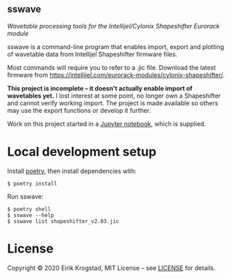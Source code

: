 sswave
------------

*Wavetable processing tools for the Intellijel/Cylonix Shapeshifter Eurorack module*

sswave is a command-line program that enables import, export and plotting of wavetable data from Intellijel Shapeshifter firmware files.

Most commands will require you to refer to a .jic file. Download the latest firmware from https://intellijel.com/eurorack-modules/cylonix-shapeshifter/.

**This project is incomplete – it doesn't actually enable import of wavetables yet.** I lost interest at some point, no longer own a Shapeshifter and cannot verify working import. The project is made available so others may use the export functions or develop it further.

Work on this project started in a [Jupyter notebook](https://github.com/tangram/sswave/blob/master/Shapeshifter+wavetable+workbook.ipynb), which is supplied.


Local development setup
=======================

Install [poetry](https://python-poetry.org/), then install dependencies with:

    $ poetry install

Run sswave:

    $ poetry shell
    $ sswave --help
    $ sswave list shapeshifter_v2.03.jic


License
=======

Copyright © 2020 Eirik Krogstad, MIT License – see [LICENSE](https://github.com/tangram/sswave/blob/master/LICENSE) for details.
